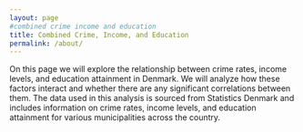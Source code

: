 ```yaml
---
layout: page
#combined crime income and education
title: Combined Crime, Income, and Education
permalink: /about/
---
```


On this page we will explore the relationship between crime rates, income levels, and education attainment in Denmark.
We will analyze how these factors interact and whether there are any significant correlations between them. 
The data used in this analysis is sourced from Statistics Denmark and includes information on crime rates, income levels, and education attainment for various municipalities across the country.